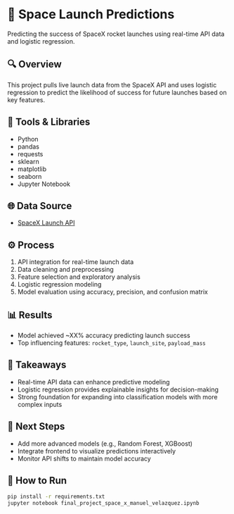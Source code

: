 # 🚀 Space Launch Predictions

Predicting the success of SpaceX rocket launches using real-time API data and logistic regression.

## 🔍 Overview
This project pulls live launch data from the SpaceX API and uses logistic regression to predict the likelihood of success for future launches based on key features.

## 🧰 Tools & Libraries
- Python
- pandas
- requests
- sklearn
- matplotlib
- seaborn
- Jupyter Notebook

## 🌐 Data Source
- [SpaceX Launch API](https://github.com/r-spacex/SpaceX-API)

## ⚙️ Process
1. API integration for real-time launch data
2. Data cleaning and preprocessing
3. Feature selection and exploratory analysis
4. Logistic regression modeling
5. Model evaluation using accuracy, precision, and confusion matrix

## 📊 Results
- Model achieved ~XX% accuracy predicting launch success
- Top influencing features: `rocket_type`, `launch_site`, `payload_mass`

## 🧠 Takeaways
- Real-time API data can enhance predictive modeling
- Logistic regression provides explainable insights for decision-making
- Strong foundation for expanding into classification models with more complex inputs

## 🧪 Next Steps
- Add more advanced models (e.g., Random Forest, XGBoost)
- Integrate frontend to visualize predictions interactively
- Monitor API shifts to maintain model accuracy

## 📁 How to Run
```bash
pip install -r requirements.txt
jupyter notebook final_project_space_x_manuel_velazquez.ipynb
